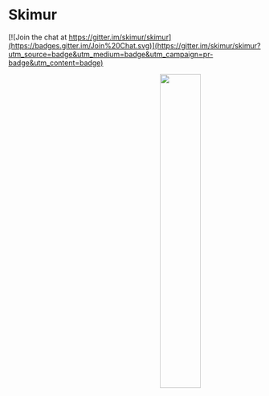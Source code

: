 # Skimur

[![Join the chat at https://gitter.im/skimur/skimur](https://badges.gitter.im/Join%20Chat.svg)](https://gitter.im/skimur/skimur?utm_source=badge&utm_medium=badge&utm_campaign=pr-badge&utm_content=badge)

<img src="resources/logo.jpg" align="right" style="width:40%;">